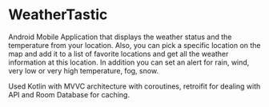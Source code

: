 # WeatherTastic
Android Mobile Application that displays the weather status and the temperature from your location. Also, you can pick a specific location on the map and add it to a list of favorite locations and get all the weather information at this location. In addition you can set an alert for rain, wind, very low or very high temperature, fog, snow.

Used Kotlin with MVVC architecture with coroutines, retroifit for dealing with API and Room Database for caching.
